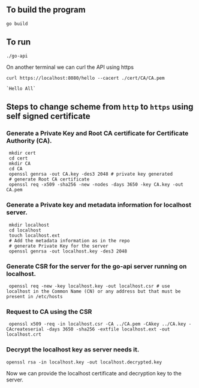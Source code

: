 ## To build the program

```
go build
```

## To run

```
./go-api
```

On another terminal we can curl the API using https

```
curl https://localhost:8080/hello --cacert ./cert/CA/CA.pem

`Hello All`
```
## Steps to change scheme from `http` to `https` using self signed certificate

### Generate a Private Key and Root CA certificate for Certificate Authority (CA).

```
 mkdir cert
 cd cert
 mkdir CA
 cd CA
 openssl genrsa -out CA.key -des3 2048 # private key generated
 # generate Root CA certificate
 openssl req -x509 -sha256 -new -nodes -days 3650 -key CA.key -out CA.pem 
```

 ### Generate a Private key and metadata information for localhost server.

``` 
 mkdir localhost
 cd localhost
 touch localhost.ext
 # Add the metadata information as in the repo
 # generate Private Key for the server
 openssl genrsa -out localhost.key -des3 2048
```

 ### Generate CSR for the server for the go-api server running on localhost.
```
 openssl req -new -key localhost.key -out localhost.csr # use localhost in the Common Name (CN) or any address but that must be present in /etc/hosts
```
 ### Request to CA using the CSR
```
 openssl x509 -req -in localhost.csr -CA ../CA.pem -CAkey ../CA.key -CAcreateserial -days 3650 -sha256 -extfile localhost.ext -out localhost.crt
```

 ### Decrypt the localhost key as server needs it.

```
openssl rsa -in localhost.key -out localhost.decrypted.key
```

Now we can provide the localhost certificate and decryption key to the server.